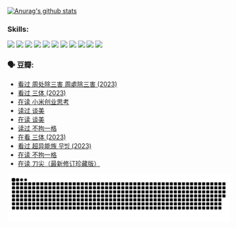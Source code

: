 
[![Anurag's github stats](https://github-readme-stats.vercel.app/api?username=w940853815)](https://github.com/anuraghazra/github-readme-stats)

### Skills:

<code><img height="32" src="https://cdn.jsdelivr.net/npm/simple-icons@v5/icons/python.svg"></code>
<code><img height="32" src="https://cdn.jsdelivr.net/npm/simple-icons@v5/icons/javascript.svg"></code>
<code><img height="32" src="https://cdn.jsdelivr.net/npm/simple-icons@v5/icons/django.svg"></code>
<code><img height="32" src="https://cdn.jsdelivr.net/npm/simple-icons@v5/icons/flask.svg"></code>
<code><img height="32" src="https://cdn.jsdelivr.net/npm/simple-icons@v5/icons/vuetify.svg"></code>
<code><img height="32" src="https://cdn.jsdelivr.net/npm/simple-icons@v5/icons/git.svg"></code>
<code><img height="32" src="https://cdn.jsdelivr.net/npm/simple-icons@v5/icons/docker.svg"></code>
<code><img height="32" src="https://cdn.jsdelivr.net/npm/simple-icons@v5/icons/postgresql.svg"></code>
<code><img height="32" src="https://cdn.jsdelivr.net/npm/simple-icons@v5/icons/elasticsearch.svg"></code>
<code><img height="32" src="https://cdn.jsdelivr.net/npm/simple-icons@v5/icons/macos.svg"></code>
<code><img height="32" src="https://cdn.jsdelivr.net/npm/simple-icons@v5/icons/linux.svg"></code>

### 🗣 豆瓣:

<!-- DOUBAN-ACTIVITIES:START -->
- [看过 周处除三害 周處除三害‎ (2023)](https://www.douban.com/people/136069238/status/4575646701/?_i=12866362)
- [看过 三体‎ (2023)](https://www.douban.com/people/136069238/status/4574263039/?_i=12866362)
- [在读 小米创业思考](https://www.douban.com/people/136069238/status/4572047905/?_i=12866362)
- [读过 谈美](https://www.douban.com/people/136069238/status/4572047629/?_i=12866362)
- [在读 谈美](https://www.douban.com/people/136069238/status/4560861771/?_i=12866362)
- [读过 不拘一格](https://www.douban.com/people/136069238/status/4560861445/?_i=12866362)
- [在看 三体‎ (2023)](https://www.douban.com/people/136069238/status/4558185093/?_i=12866362)
- [看过 超异能族 무빙‎ (2023)](https://www.douban.com/people/136069238/status/4556824186/?_i=12866362)
- [在读 不拘一格](https://www.douban.com/people/136069238/status/4541712161/?_i=12866362)
- [在读 刀尖（最新修订珍藏版）](https://www.douban.com/people/136069238/status/4541711339/?_i=12866362)
<!-- DOUBAN-ACTIVITIES:END -->


![Snake animation](https://raw.githubusercontent.com/w940853815/w940853815/output/github-contribution-grid-snake.svg)

<!--
**w940853815/w940853815** is a ✨ _special_ ✨ repository because its `README.md` (this file) appears on your GitHub profile.

Here are some ideas to get you started:

- 🔭 I’m currently working on ...
- 🌱 I’m currently learning ...
- 👯 I’m looking to collaborate on ...
- 🤔 I’m looking for help with ...
- 💬 Ask me about ...
- 📫 How to reach me: ...
- 😄 Pronouns: ...
- ⚡ Fun fact: ...
-->

